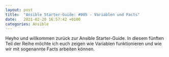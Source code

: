 ```yaml
---
layout: post
title:  "Ansible Starter-Guide: #005 - Variablen und Facts"
date:   2021-02-20 16:57:42 +0100
categories: Ansible
---
```


Heyho und willkommen zurück zur Ansible Starter-Guide. In diesem fünften Teil der Reihe möchte ich euch zeigen wie Variablen funktionieren und wie wir mit
sogenannte Facts arbeiten können. 
